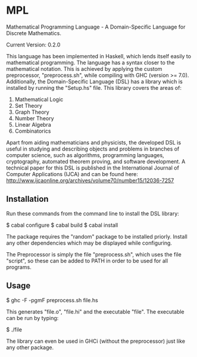 MPL
===

Mathematical Programming Language - A Domain-Specific Language for Discrete Mathematics.

Current Version: 0.2.0

This language has been implemented in Haskell, which lends itself easily to mathematical programming. The language has a syntax closer to the mathematical notation. This is achieved by applying the custom preprocessor, "preprocess.sh", while compiling with GHC (version >= 7.0). Additionally, the Domain-Specific Language (DSL) has a library which is installed by running the "Setup.hs" file. This library covers the areas of:

1. Mathematical Logic
2. Set Theory
3. Graph Theory
4. Number Theory
5. Linear Algebra
6. Combinatorics

Apart from aiding mathematicians and physicists, the developed DSL is useful in studying and describing objects and problems in branches of computer science, such as algorithms, programming languages, cryptography, automated theorem proving, and software development. A technical paper for this DSL is published in the International Journal of Computer Applications (IJCA) and can be found here: http://www.ijcaonline.org/archives/volume70/number15/12036-7257

Installation
------------

Run these commands from the command line to install the DSL library:

$ cabal configure
$ cabal build
$ cabal install

The package requires the "random" package to be installed priorly. Install any other dependencies which may be displayed while configuring.

The Preprocessor is simply the file "preprocess.sh", which uses the file "script", so these can be added to PATH in order to be used for all programs.

Usage
-----

$ ghc -F -pgmF preprocess.sh file.hs

This generates "file.o", "file.hi" and the executable "file". The executable can be run by typing:

$ ./file

The library can even be used in GHCi (without the preprocessor) just like any other package.
